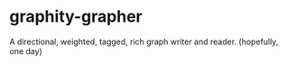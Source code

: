 # graphity-grapher
A directional, weighted, tagged, rich graph writer and reader. (hopefully, one day)

